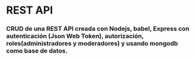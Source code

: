 # REST API

### CRUD de una REST API creada con Nodejs, babel, Express con autenticación (Json Web Token), autorización, roles(administradores y moderadores) y usando mongodb como base de datos.